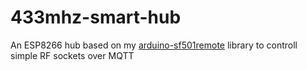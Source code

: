 # 433mhz-smart-hub
 An ESP8266 hub based on my [arduino-sf501remote](https://github.com/arjhun/arduino-sf501remote) library to controll simple RF sockets over MQTT
